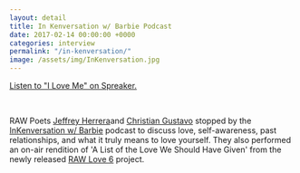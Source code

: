```yaml
---
layout: detail
title: In Kenversation w/ Barbie Podcast
date: 2017-02-14 00:00:00 +0000
categories: interview
permalink: "/in-kenversation/"
image: /assets/img/InKenversation.jpg
---
```



<a class="spreaker-player" href="https://www.spreaker.com/user/scumbagnetworks/i-love-me" data-resource="episode_id=10825688" data-theme="light" data-autoplay="false" data-playlist="false" data-cover="https://d3wo5wojvuv7l.cloudfront.net/images.spreaker.com/original/10497228343d35c9a559d0019fc2df59.jpg" data-width="100%" data-height="400px">Listen to "I Love Me" on Spreaker.</a><script async src="https://widget.spreaker.com/widgets.js"></script>

<br>

RAW Poets [Jeffrey Herrera](http://www.twitter.com/isthatjeff)and [Christian Gustavo](http://www.twitter.com/chrisnobody) stopped by the [InKenversation w/ Barbie](http://www.twitter.com/InKenversation) podcast to discuss love, self-awareness, past relationships, and what it truly means to love yourself. They also performed an on-air rendition of 'A List of the Love We Should Have Given' from the newly released [RAW Love 6](/) project.
